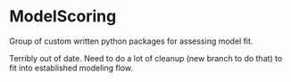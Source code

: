# ModelScoring
Group of custom written python packages for assessing model fit.



Terribly out of date.  Need to do a lot of cleanup (new branch to do that) to fit into established modeling flow.

